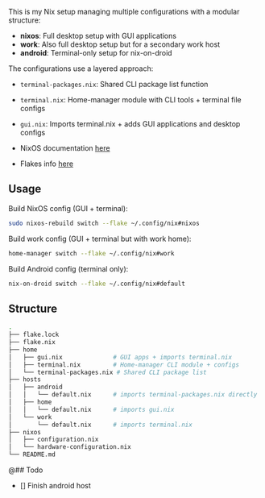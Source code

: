 This is my Nix setup managing multiple configurations with a modular structure:
- **nixos**: Full desktop setup with GUI applications
- **work**: Also full desktop setup but for a secondary work host
- **android**: Terminal-only setup for nix-on-droid

The configurations use a layered approach:
- `terminal-packages.nix`: Shared CLI package list function
- `terminal.nix`: Home-manager module with CLI tools + terminal file configs  
- `gui.nix`: Imports terminal.nix + adds GUI applications and desktop configs

- NixOS documentation [here](https://nixos.org/manual/nixos/unstable/)
- Flakes info [here](https://wiki.nixos.org/wiki/Flakes)

## Usage

Build NixOS config (GUI + terminal):
```bash
sudo nixos-rebuild switch --flake ~/.config/nix#nixos
```

Build work config (GUI + terminal but with work home):
```bash
home-manager switch --flake ~/.config/nix#work
```

Build Android config (terminal only):
```bash
nix-on-droid switch --flake ~/.config/nix#default
```

## Structure
```bash
.
├── flake.lock
├── flake.nix
├── home
│   ├── gui.nix              # GUI apps + imports terminal.nix
│   ├── terminal.nix         # Home-manager CLI module + configs
│   └── terminal-packages.nix # Shared CLI package list
├── hosts
│   ├── android
│   │   └── default.nix      # imports terminal-packages.nix directly
│   ├── home
│   │   └── default.nix      # imports gui.nix
│   └── work
│       └── default.nix      # imports terminal.nix
├── nixos
│   ├── configuration.nix
│   └── hardware-configuration.nix
└── README.md
```

@## Todo

- [] Finish android host 
